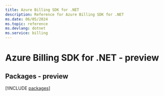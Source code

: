 ```yaml
---
title: Azure Billing SDK for .NET
description: Reference for Azure Billing SDK for .NET
ms.date: 06/05/2024
ms.topic: reference
ms.devlang: dotnet
ms.service: billing
---
```

# Azure Billing SDK for .NET - preview
## Packages - preview
[!INCLUDE [packages](billing-index.md)]